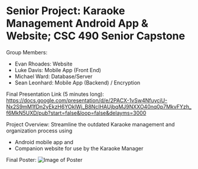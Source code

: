 # Senior Project: Karaoke Management Android App & Website; CSC 490 Senior Capstone

Group Members:
   -   Evan Rhoades: Website
   -   Luke Davis: Mobile App (Front End)
   -   Michael Ward: Database/Server
   -   Sean Leonhard: Mobile App (Backend) / Encryption

Final Presentation Link (5 minutes long): https://docs.google.com/presentation/d/e/2PACX-1vSw4NfuyciU-Nx2S9mM1fDn2yEkzH6YOklWj_B8NcIHAUjbqMJ9NXXO40nq0p7MkvFYzh_f6MkN5UXD/pub?start=false&loop=false&delayms=3000

Project Overview: Streamline the outdated Karaoke management and organization process using 
   -   Android mobile app and
   -   Companion website for use by the Karaoke Manager

Final Poster:
![Image of Poster](https://github.com/lukeusername/CSC490-Karaoke-App/490_poster.jpg)
